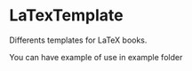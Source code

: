 LaTexTemplate
=============

Differents templates for LaTeX books.

You can have example of use in example folder

